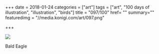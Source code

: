 +++
date = 2018-01-24
categories = ["art"]
tags = ["art", "100 days of illustration", "illustration", "birds"]
title = "097/100"
href= ""
summary=""
featuredimg = "//media.konigi.com/art/097.png"

+++

<img src="//media.konigi.com/art/097.png" />

Bald Eagle
